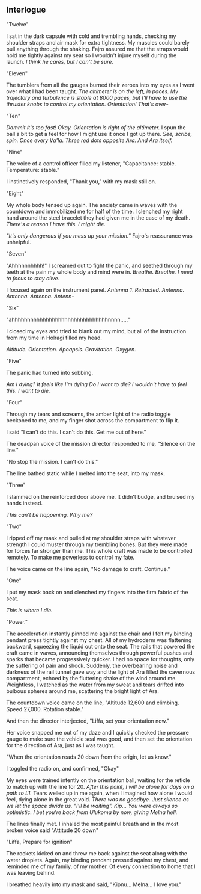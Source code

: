 <!--

Interlogue

  - This should be Liffa
  - Make all of this into the intro of Chapter 15

  - Melna is at Heiko Observatory and sees the craft hurtling into space.
  - She is furious at Holragi for doing something so reckless, and vows to go back to the senate to demand that they divulge their plans.
  - She is shown to be handling the heiko issue well while people talk about shaki falling apart in chaos. They suggest that it's safer for her not to go to Shaki.
  - She considers going directly to Holragi.
  - She sleeps on it.
  - Late at night, She gets a knock from a maman named Linyu who demands to speak with her at once. Kip sent her.

-->

## Interlogue

  "Twelve"

  I sat in the dark capsule with cold and trembling hands, checking my shoulder straps and air mask for extra tightness. My muscles could barely pull anything through the shaking. Fajro assured me that the straps would hold me tightly against my seat so I wouldn't injure myself during the launch. *I think he cares, but I can't be sure.*

  "Eleven"

  The tumblers from all the gauges burned their zeroes into my eyes as I went over what I had been taught. *The altimeter is on the left, in paces. My trajectory and turbulence is stable at 8000 paces, but I'll have to use the thruster knobs to control my orientation. Orientation! That's over-*

  "Ten"

  *Dammit it's too fast! Okay. Orientation is right of the altimeter.* I spun the ball a bit to get a feel for how I might use it once I got up there. *See, scribe, spin. Once every Va'la. Three red dots opposite Ara. And Ara itself.*

  "Nine"

  The voice of a control officer filled my listener, "Capacitance: stable. Temperature: stable."

  I instinctively responded, "Thank you," with my mask still on.

  "Eight"

  My whole body tensed up again. The anxiety came in waves with the countdown and immobilized me for half of the time. I clenched my right hand around the steel bracelet they had given me in the case of my death. *There's a reason I have this. I might die.*

  *"It's only dangerous if you mess up your mission."* Fajro's reassurance was unhelpful.

  "Seven"

  "Ahhhnnnhhhh!" I screamed out to fight the panic, and seethed through my teeth at the pain my whole body and mind were in. *Breathe. Breathe. I need to focus to stay alive.*

  I focused again on the instrument panel. *Antenna 1: Retracted. Antenna. Antenna. Antenna. Antenn-*

  "Six"

  "ahhhhhhhhhhhhhhhhhhhhhhhhhhhhhhhnnnn....."

  I closed my eyes and tried to blank out my mind, but all of the instruction from my time in Holragi filled my head.

  *Altitude. Orientation. Apoapsis. Gravitation. Oxygen.*

  "Five"

  The panic had turned into sobbing.

  *Am I dying? It feels like I'm dying Do I want to die? I wouldn't have to feel this. I want to die.*

  "Four"

  Through my tears and screams, the amber light of the radio toggle beckoned to me, and my finger shot across the compartment to flip it.

  I said "I can't do this. I can't do this. Get me out of here."

  The deadpan voice of the mission director responded to me, "Silence on the line."

  "No stop the mission. I can't do this."

  The line bathed static while I melted into the seat, into my mask.

  "Three"

  I slammed on the reinforced door above me. It didn't budge, and bruised my hands instead.

  *This can't be happening. Why me?*

  "Two"

  I ripped off my mask and pulled at my shoulder straps with whatever strength I could muster through my trembling bones. But they were made for forces far stronger than me. This whole craft was made to be controlled remotely. To make me powerless to control my fate.

  The voice came on the line again, "No damage to craft. Continue."

  "One"

  I put my mask back on and clenched my fingers into the firm fabric of the seat.

  *This is where I die.*

  "Power."

  The acceleration instantly pinned me against the chair and I felt my binding pendant press tightly against my chest. All of my hydroderm was flattening backward, squeezing the liquid out onto the seat. The rails that powered the craft came in waves, announcing themselves through powerful pushes and sparks that became progressively quicker. I had no space for thoughts, only the suffering of pain and shock. Suddenly, the overbearing noise and darkness of the rail tunnel gave way and the light of Ara filled the cavernous compartment, echoed by the fluttering shake of the wind around me. Weightless, I watched as the water from my sweat and tears drifted into bulbous spheres around me, scattering the bright light of Ara.

  The countdown voice came on the line, "Altitude 12,600 and climbing. Speed 27,000. Rotation stable."

  And then the director interjected, "Liffa, set your orientation now."

  Her voice snapped me out of my daze and I quickly checked the pressure gauge to make sure the vehicle seal was good, and then set the orientation for the direction of Ara, just as I was taught.

  "When the orientation reads 20 down from the origin, let us know."

  I toggled the radio on, and confirmed, "Okay"

  My eyes were trained intently on the orientation ball, waiting for the reticle to match up with the line for 20. *After this point, I will be alone for days on a path to L1.* Tears welled up in me again, when I imagined how alone I would feel, dying alone in the great void. *There was no goodbye. Just silence as we let the space divide us. "I'll be waiting". Kip... You were always so optimistic. I bet you're back from Ulukoma by now, giving Melna hell.*

  The lines finally met. I inhaled the most painful breath and in the most broken voice said "Attitude 20 down"

  "Liffa, Prepare for ignition"

  The rockets kicked on and threw me back against the seat along with the water droplets. Again, my binding pendant pressed against my chest, and reminded me of my family, of my mother. Of every connection to home that I was leaving behind.

  I breathed heavily into my mask and said, "Kipnu... Melna... I love you."
